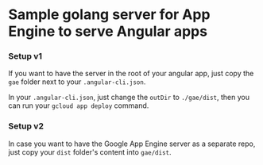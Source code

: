# Sample golang server for App Engine to serve Angular apps

### Setup v1
If you want to have the server in the root of your angular app, just copy the `gae` folder next to your `.angular-cli.json`.

In your `.angular-cli.json`, just change the `outDir` to `./gae/dist`, then you can run your `gcloud app deploy` command.

### Setup v2
In case you want to have the Google App Engine server as a separate repo, just copy your `dist` folder's content into `gae/dist`. 
